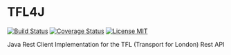 # TFL4J

[![Build Status](https://travis-ci.org/mikulucky/TFL4J.svg?branch=master)](https://travis-ci.org/mikulucky/TFL4J)
[![Coverage Status](https://coveralls.io/repos/github/mikulucky/TFL4J/badge.svg?branch=master)](https://coveralls.io/github/mikulucky/TFL4J?branch=master)
[![License MIT](https://img.shields.io/badge/license-MIT-blue.svg)](https://raw.githubusercontent.com/mikulucky/TFL4J/master/LICENSE.md)

Java Rest Client Implementation for the TFL (Transport for London) Rest API
